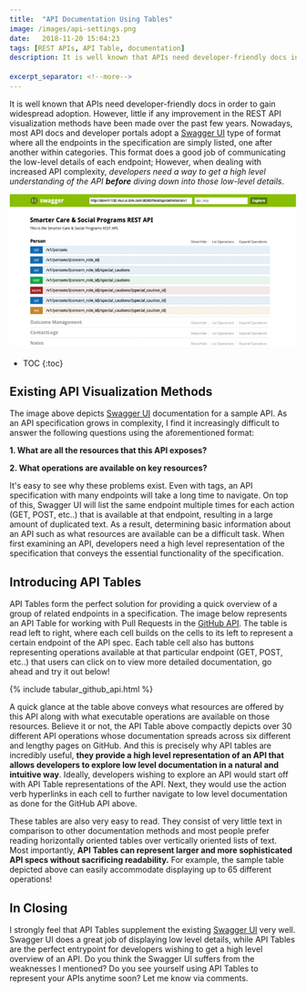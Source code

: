 ```yaml
--- 
title:  "API Documentation Using Tables"
image: /images/api-settings.png
date:   2018-11-20 15:04:23
tags: [REST APIs, API Table, documentation]
description: It is well known that APIs need developer-friendly docs in order to gain widespread adoption. However, little if any improvement in the REST API visualization methods have been made over the past few years. Nowadays, most API docs and developer portals adopt a Swagger UI type of format where all the endpoints in the specification are simply listed, one after another within categories. This format does a good job of communicating the low-level details of each endpoint; However, when dealing with increased API complexity, developers need a way to get a high level understanding of the API **before** diving down into those low-level details.

excerpt_separator: <!--more-->
---
```

It is well known that APIs need developer-friendly docs in order to gain widespread adoption. However, little if any improvement in the REST API visualization methods have been made over the past few years. Nowadays, most API docs and developer portals adopt a [Swagger UI](http://petstore.swagger.io/) type of format where all the endpoints in the specification are simply listed, one after another within categories. This format does a good job of communicating the low-level details of each endpoint; However, when dealing with increased API complexity, *developers need a way to get a high level understanding of the API **before** diving down into those low-level details*.
<!--more--> 

![swagger example](/images/petstorev2.png)

* TOC
{:toc}

## Existing API Visualization Methods

The image above depicts [Swagger UI](http://petstore.swagger.io/) documentation for a sample API. As an API specification grows in complexity, I find it increasingly difficult to answer the following questions using the aforementioned format:

**1. What are all the resources that this API exposes?**

**2. What operations are available on key resources?**

It's easy to see why these problems exist. Even with tags, an API specification with many endpoints will take a long time to
navigate. On top of this, Swagger UI will list the same endpoint multiple times for each action (GET, POST, etc..) that is available at that endpoint, resulting in a large amount of duplicated text. As a result, determining basic information about an API such as what resources are available can be a difficult task. When first examining an API, developers need a high level representation of the specification that conveys the essential functionality of the specification.

## Introducing API Tables

API Tables form the perfect solution for providing a quick overview of a group of related endpoints in a specification. The image below represents an API Table for working with Pull Requests in the [GitHub API](https://developer.github.com/v3/). The table is read left to right, where each cell builds on the cells to its left to represent a certain endpoint of the API spec. Each table cell also has buttons representing operations available at that particular endpoint (GET, POST, etc..) that users can click on to view more detailed documentation, go ahead and try it out below!

{% include tabular_github_api.html %}


A quick glance at the table above conveys what resources are offered by this API along with what executable operations are available on those resources. Believe it or not, the API Table above compactly depicts over 30 different API operations whose documentation spreads across six different and lengthy pages on GitHub. And this is precisely why API tables are incredibly useful, **they provide a high level representation of an API that allows developers to explore low level documentation in a natural and intuitive way**. Ideally, developers wishing to explore an API would start off with API Table representations of the API. Next, they would use the action verb hyperlinks in each cell to further navigate to low level documentation as done for the GitHub API above.

These tables are also very easy to read. They consist of very little text in comparison to other documentation methods and most people prefer reading horizontally oriented tables over vertically oriented lists of text. Most importantly, **API Tables can represent larger and more sophisticated API specs without sacrificing readability.** For example, the sample table depicted above can easily accommodate displaying up to 65 different operations!

## In Closing

I strongly feel that API Tables supplement the existing [Swagger UI](http://petstore.swagger.io/) very well. Swagger UI does a great job of displaying low level details, while API Tables are the perfect entrypoint for developers wishing to get a high level 
overview of an API. Do you think the Swagger UI suffers from the weaknesses I mentioned? Do you see yourself using API Tables to represent your APIs anytime soon? Let me know via comments.

